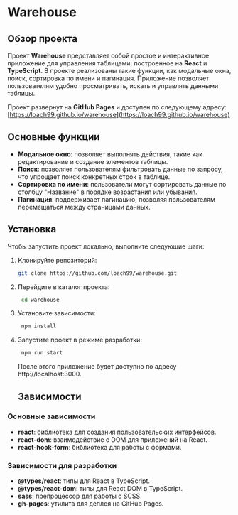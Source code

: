 # Warehouse

## Обзор проекта

Проект **Warehouse** представляет собой простое и интерактивное приложение для управления таблицами, построенное на **React** и **TypeScript**. В проекте реализованы такие функции, как модальные окна, поиск, сортировка по имени и пагинация. Приложение позволяет пользователям удобно просматривать, искать и управлять данными таблицы.

Проект развернут на **GitHub Pages** и доступен по следующему адресу:  
[https://loach99.github.io/warehouse](https://loach99.github.io/warehouse)

## Основные функции

- **Модальное окно**: позволяет выполнять действия, такие как редактирование и создание элементов таблицы.
- **Поиск**: позволяет пользователям фильтровать данные по запросу, что упрощает поиск конкретных строк в таблице.
- **Сортировка по имени**: пользователи могут сортировать данные по столбцу "Название" в порядке возрастания или убывания.
- **Пагинация**: поддерживает пагинацию, позволяя пользователям перемещаться между страницами данных.

## Установка

Чтобы запустить проект локально, выполните следующие шаги:

1. Клонируйте репозиторий:
   ```bash
   git clone https://github.com/loach99/warehouse.git

2. Перейдите в каталог проекта:
   ```bash
    cd warehouse
    ```
3. Установите зависимости:
   ```bash
    npm install
   ```
4. Запустите проект в режиме разработки:
   ```bash
    npm run start
   ```
   После этого приложение будет доступно по адресу http://localhost:3000.

   ## Зависимости

### Основные зависимости

- **react**: библиотека для создания пользовательских интерфейсов.
- **react-dom**: взаимодействие с DOM для приложений на React.
- **react-hook-form**: библиотека для работы с формами.

### Зависимости для разработки

- **@types/react**: типы для React в TypeScript.
- **@types/react-dom**: типы для React DOM в TypeScript.
- **sass**: препроцессор для работы с SCSS.
- **gh-pages**: утилита для деплоя на GitHub Pages.
